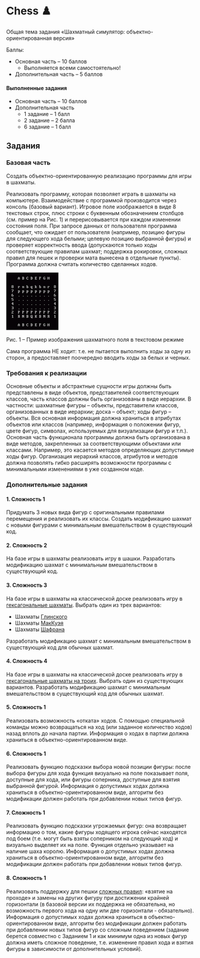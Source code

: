 # Chess ♟️

Общая тема задания «Шахматный симулятор: объектно-ориентированная версия»

Баллы:

- Основная часть – 10 баллов
    - Выполняется всеми самостоятельно!
- Дополнительная часть – 5 баллов

#### Выполненные задания

- Основная часть – 10 баллов
- Дополнительная часть
  - 1 задание – 1 балл
  - 2 задание – 2 балла
  - 6 задание – 1 балл

## Задания

### Базовая часть

Создать объектно-ориентированную реализацию программы для игры в шахматы.

Реализовать программу, которая позволяет играть в шахматы на компьютере.
Взаимодействие с программой производится через консоль (базовый вариант).
Игровое поле изображается в виде 8 текстовых строк, плюс строки с буквенным обозначением столбцов (см. пример на Рис. 1)
и перерисовывается при каждом изменении состояния поля.
При запросе данных от пользователя программа сообщает, что ожидает от пользователя (например, позицию фигуры для
следующего хода белыми; целевую позицию выбранной фигуры) и проверяет корректность ввода (допускаются только ходы
соответствующие правилам
шахмат; поддержка рокировки, сложных правил для пешек и проверки мата вынесена в отдельные пункты).
Программа должна считать количество сделанных ходов.

![01-chess.png](misc/images/01-chess.png)

Рис. 1 – Пример изображения шахматного поля в текстовом режиме

Сама программа НЕ ходит: т.е. не пытается выполнить ходы за одну из сторон, а предоставляет поочередно вводить ходы за
белых и черных.

### Требования к реализации

Основные объекты и абстрактные сущности игры должны быть представлены в виде объектов, представителей соответствующих
классов, часть классов должны быть организованы в виде иерархии.
В частности: шахматные фигуры – объекты, представители классов, организованных в виде иерархии; доска – объект; ходы
фигур – объекты.
Вся основная информация должна храниться в атрибутах объектов или классов (например, информация о положении фигур, цвете
фигур, символах, используемых для визуализации фигур и т.п.).
Основная часть функционала программы должна быть организована в виде методов, закрепленных за соответствующими
объектами или классами.
Например, это касается методов определяющих допустимые ходы фигур.
Организация иерархий классов, атрибутов и методов должна позволять гибко расширять возможности программы с минимальными
изменениями в уже созданном коде.

### Дополнительные задания

#### 1. Сложность 1

Придумать 3 новых вида фигур с оригинальными правилами перемещения и реализовать их классы. Создать модификацию шахмат с
новыми фигурами с минимальным вмешательством в существующий код.

#### 2. Сложность 2

На базе игры в шахматы реализовать игру в шашки. Разработать модификацию шахмат с минимальным вмешательством в
существующий код.

#### 3. Сложность 3

На базе игры в шахматы на классической доске реализовать игру
в [гексагональные шахматы](https://ru.wikipedia.org/wiki/Гексагональные_шахматы).
Выбрать один из трех вариантов:

- Шахматы [Глинского](https://ru.wikipedia.org/wiki/Гексагональные_шахматы_Глинского)
- Шахматы [МакКуэя](https://ru.wikipedia.org/wiki/Гексагональные_шахматы_Глинского#Шахматы_МакКуэя)
- Шахматы [Шафрана](https://ru.wikipedia.org/wiki/Гексагональные_шахматы_Шафрана)

Разработать модификацию шахмат с минимальным вмешательством в существующий код для обычных шахмат.

#### 4. Сложность 4

На базе игры в шахматы на классической доске реализовать игру
в [гексагональные шахматы на троих](https://ru.wikipedia.org/wiki/Шахматы_для_троих).
Выбрать один из существующих вариантов.
Разработать модификацию шахмат с минимальным вмешательством в существующий код для обычных шахмат.

#### 5. Сложность 1

Реализовать возможность «отката» ходов.
С помощью специальной команды можно возвращаться на ход (или заданное количество ходов) назад вплоть до начала партии.
Информация о ходах в партии должна храниться в объектно-ориентированном виде.

#### 6. Сложность 1

Реализовать функцию подсказки выбора новой позиции фигуры: после выбора фигуры для хода функция визуально на поле
показывает поля, доступные для хода, или фигуры соперника, доступные для взятия выбранной фигурой.
Информация о допустимых ходах должна храниться в объектно-ориентированном виде, алгоритм без модификации должен работать
при добавлении новых типов фигур.

#### 7. Сложность 1

Реализовать функцию подсказки угрожаемых фигур: она возвращает информацию о том, какие фигуры ходящего игрока сейчас
находятся под боем (т.е. могут быть взяты соперником на следующий ход) и визуально выделяет их на поле.
Функция отдельно указывает на наличие шаха королю.
Информация о допустимых ходах должна храниться в объектно-ориентированном виде, алгоритм без модификации должен работать
при добавлении новых типов фигур.

#### 8. Сложность 1

Реализовать поддержку для пешки [сложных правил](https://ru.wikipedia.org/wiki/Правила_шахмат): «взятие на проходе» и
замены на других фигуру при достижении крайней горизонтали (в базовой версии их поддержка не обязательна, но возможность
первого хода на одну или две горизонтали - обязательно).
Информация о допустимых ходах должна храниться в объектно-ориентированном виде, алгоритм без модификации
должен работать при добавлении новых типов фигур со сложным поведением (задание берется совместно с Заданием 1 и как
минимум одна из новых фигур должна иметь сложное поведение, т.е. изменение правил хода и взятия фигуры в зависимости от
дополнительных условий).